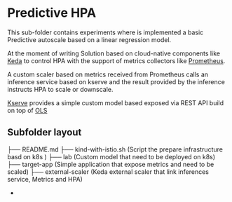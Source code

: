 # Predictive HPA

This sub-folder contains experiments where is implemented a basic Predictive autoscale based on a linear regression model.

At the moment of writing Solution based on cloud-native components like [Keda](https://keda.sh/) to control HPA
with the support of metrics collectors like [Prometheus](https://prometheus.io/).

A custom scaler based on metrics received from Prometheus calls an inference service based on kserve and the result provided by the inference instructs HPA to scale or downscale.

[Kserve](https://kserve.github.io/website/0.10/) provides a simple  custom model based exposed via REST API build on top of [OLS](https://www.statsmodels.org/stable/generated/statsmodels.formula.api.ols.html#statsmodels.formula.api.ols)

## Subfolder layout

├── README.md
├── kind-with-istio.sh (Script the prepare infrastructure basd on k8s )
├── lab (Custom model that need to be deployed on k8s)
├── target-app (Simple application that expose metrics and need to be scaled)
├── external-scaler (Keda external scaler that link inferences service, Metrics and HPA)

-


